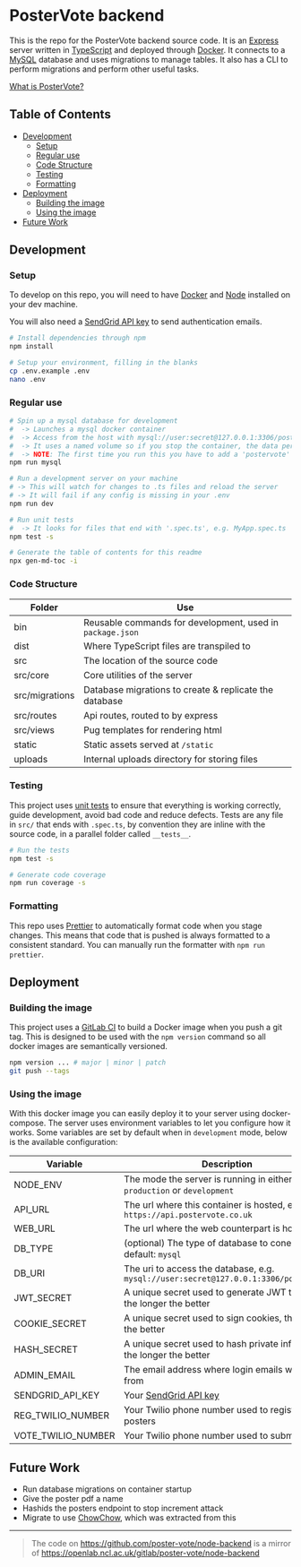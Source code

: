 # PosterVote backend

This is the repo for the PosterVote backend source code.
It is an [Express](https://expressjs.com/) server written in [TypeScript](https://www.typescriptlang.org/) and deployed through [Docker](https://www.docker.com/).
It connects to a [MySQL](https://www.mysql.com/) database and uses migrations to manage tables.
It also has a CLI to perform migrations and perform other useful tasks.

[What is PosterVote?](https://github.com/poster-vote/about)

<!-- toc-head -->

## Table of Contents

- [Development](#development)
  - [Setup](#setup)
  - [Regular use](#regular-use)
  - [Code Structure](#code-structure)
  - [Testing](#testing)
  - [Formatting](#formatting)
- [Deployment](#deployment)
  - [Building the image](#building-the-image)
  - [Using the image](#using-the-image)
- [Future Work](#future-work)

<!-- toc-tail -->

## Development

### Setup

To develop on this repo, you will need to have [Docker](https://www.docker.com/get-started) and [Node](https://nodejs.org/en/) installed on your dev machine.

You will also need a [SendGrid API key](https://app.sendgrid.com/settings/api_keys) to send authentication emails.

```bash
# Install dependencies through npm
npm install

# Setup your environment, filling in the blanks
cp .env.example .env
nano .env
```

### Regular use

```bash
# Spin up a mysql database for development
#  -> Launches a mysql docker container
#  -> Access from the host with mysql://user:secret@127.0.0.1:3306/postervote
#  -> It uses a named volume so if you stop the container, the data persists
#  -> NOTE: The first time you run this you have to add a 'postervote' table
npm run mysql

# Run a development server on your machine
# -> This will watch for changes to .ts files and reload the server
# -> It will fail if any config is missing in your .env
npm run dev

# Run unit tests
#  -> It looks for files that end with '.spec.ts', e.g. MyApp.spec.ts
npm test -s

# Generate the table of contents for this readme
npx gen-md-toc -i
```

### Code Structure

| Folder         | Use                                                       |
| -------------- | --------------------------------------------------------- |
| bin            | Reusable commands for development, used in `package.json` |
| dist           | Where TypeScript files are transpiled to                  |
| src            | The location of the source code                           |
| src/core       | Core utilities of the server                              |
| src/migrations | Database migrations to create & replicate the database    |
| src/routes     | Api routes, routed to by express                          |
| src/views      | Pug templates for rendering html                          |
| static         | Static assets served at `/static`                         |
| uploads        | Internal uploads directory for storing files              |

### Testing

This project uses [unit tests](https://en.wikipedia.org/wiki/Unit_testing) to ensure that everything is working correctly, guide development, avoid bad code and reduce defects.
Tests are any file in `src/` that ends with `.spec.ts`, by convention they are inline with the source code,
in a parallel folder called `__tests__`.

```bash
# Run the tests
npm test -s

# Generate code coverage
npm run coverage -s
```

### Formatting

This repo uses [Prettier](https://prettier.io/) to automatically format code when you stage changes.
This means that code that is pushed is always formatted to a consistent standard.
You can manually run the formatter with `npm run prettier`.

## Deployment

### Building the image

This project uses a [GitLab CI](https://about.gitlab.com/product/continuous-integration/) to build a Docker image when you push a git tag.
This is designed to be used with the `npm version` command so all docker images are semantically versioned.

```bash
npm version ... # major | minor | patch
git push --tags
```

### Using the image

With this docker image you can easily deploy it to your server using docker-compose.
The server uses environment variables to let you configure how it works.
Some variables are set by default when in `development` mode, below is the available configuration:

| Variable           | Description                                                                          |
| ------------------ | ------------------------------------------------------------------------------------ |
| NODE_ENV           | The mode the server is running in either `production` or `development`               |
| API_URL            | The url where this container is hosted, e.g. `https://api.postervote.co.uk`          |
| WEB_URL            | The url where the web counterpart is hosted                                          |
| DB_TYPE            | (optional) The type of database to conenct to, default: `mysql`                      |
| DB_URI             | The uri to access the database, e.g. `mysql://user:secret@127.0.0.1:3306/postervote` |
| JWT_SECRET         | A unique secret used to generate JWT tokens, the longer the better                   |
| COOKIE_SECRET      | A unique secret used to sign cookies, the longer the better                          |
| HASH_SECRET        | A unique secret used to hash private info with, the longer the better                |
| ADMIN_EMAIL        | The email address where login emails will come from                                  |
| SENDGRID_API_KEY   | Your [SendGrid API key](https://app.sendgrid.com/settings/api_keys)                  |
| REG_TWILIO_NUMBER  | Your Twilio phone number used to register posters                                    |
| VOTE_TWILIO_NUMBER | Your Twilio phone number used to submit votes                                        |

## Future Work

- Run database migrations on container startup
- Give the poster pdf a name
- Hashids the posters endpoint to stop increment attack
- Migrate to use [ChowChow](https://github.com/robb-j/chowchow), which was extracted from this

---

> The code on https://github.com/poster-vote/node-backend is a mirror of https://openlab.ncl.ac.uk/gitlab/poster-vote/node-backend
